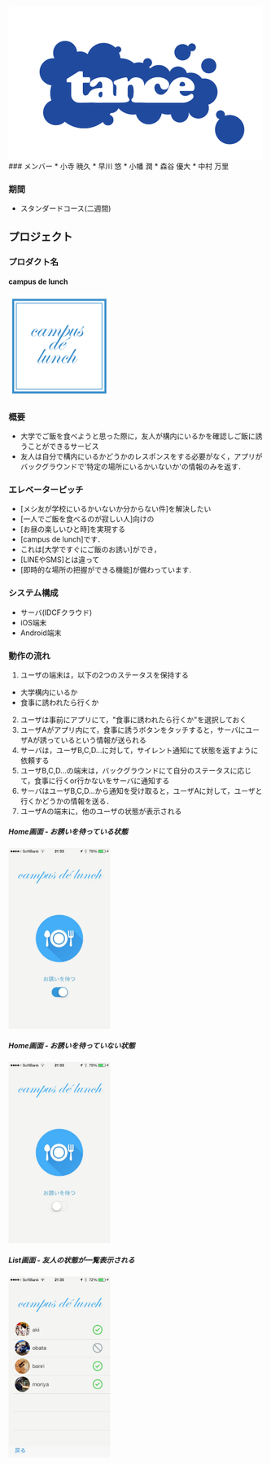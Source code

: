 <img src="./img/tance01.png" width="500px">
<!-- # tance -->
### メンバー
* 小寺 暁久
* 早川 悠
* 小幡 潤
* 森谷 優大
* 中村 万里

### 期間
* スタンダードコース(二週間)

## プロジェクト
### プロダクト名
#### campus de lunch
<img src="./img/logo.png" width="200px">


### 概要
* 大学でご飯を食べようと思った際に，友人が構内にいるかを確認しご飯に誘うことができるサービス
* 友人は自分で構内にいるかどうかのレスポンスをする必要がなく，アプリがバックグラウンドで'特定の場所にいるかいないか'の情報のみを返す．

### エレベーターピッチ
* [メシ友が学校にいるかいないか分からない件]を解決したい
* [一人でご飯を食べるのが寂しい人]向けの
* [お昼の楽しいひと時]を実現する
* [campus de lunch]です．
* これは[大学ですぐにご飯のお誘い]ができ，
* [LINEやSMS]とは違って
* [即時的な場所の把握ができる機能]が備わっています.

### システム構成
* サーバ(IDCFクラウド)
* iOS端末
* Android端末

### 動作の流れ
1. ユーザの端末は，以下の2つのステータスを保持する
  * 大学構内にいるか
  * 食事に誘われたら行くか
2. ユーザは事前にアプリにて，"食事に誘われたら行くか"を選択しておく
3. ユーザAがアプリ内にて，食事に誘うボタンをタッチすると，サーバにユーザAが誘っているという情報が送られる
4. サーバは，ユーザB,C,D...に対して，サイレント通知にて状態を返すように依頼する
5. ユーザB,C,D...の端末は，バックグラウンドにて自分のステータスに応じて，食事に行くor行かないをサーバに通知する
6. サーバはユーザB,C,D...から通知を受け取ると，ユーザAに対して，ユーザと行くかどうかの情報を送る．
7. ユーザAの端末に，他のユーザの状態が表示される



##### Home画面 - お誘いを待っている状態
<img src="./img/view_home_on.jpg" width="200px">

##### Home画面 - お誘いを待っていない状態
<img src="./img/view_home_off.jpg" width="200px">

##### List画面 - 友人の状態が一覧表示される
<img src="./img/view_list.jpg" width="200px">
